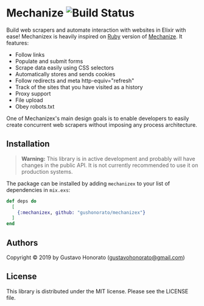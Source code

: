 # Mechanize ![Build Status](https://travis-ci.org/gushonorato/mechanize.svg?branch=master)

Build web scrapers and automate interaction with websites in Elixir with ease! Mechanizex is heavily inspired on [Ruby](https://github.com/sparklemotion/mechanize) version of [Mechanize](https://metacpan.org/release/WWW-Mechanize). It features: 

- Follow links
- Populate and submit forms
- Scrape data easily using CSS selectors
- Automatically stores and sends cookies
- Follow redirects and meta http-equiv="refresh"
- Track of the sites that you have visited as a history
- Proxy support
- File upload
- Obey robots.txt

One of Mechanizex's main design goals is to enable developers to easily create concurrent web scrapers without imposing any process architecture.  

## Installation

> **Warning:** This library is in active development and probably will have changes in the public API. It is not currently recommended to use it on production systems.

The package can be installed by adding `mechanizex` to your list of dependencies in `mix.exs`:

```elixir
def deps do
  [
    {:mechanizex, github: "gushonorato/mechanizex"}
  ]
end
```

## Authors
Copyright © 2019 by Gustavo Honorato (gustavohonorato@gmail.com)

## License
This library is distributed under the MIT license. Please see the LICENSE file.
